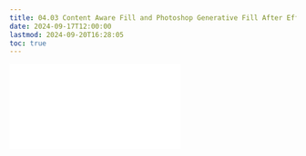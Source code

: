 ```yaml
---
title: 04.03 Content Aware Fill and Photoshop Generative Fill After Effects
date: 2024-09-17T12:00:00
lastmod: 2024-09-20T16:28:05
toc: true
---
```


![Link to included file content](../../../../video/after-effects/conent-aware-fill-and-photoshop-generative-fill-after-effects.md)
